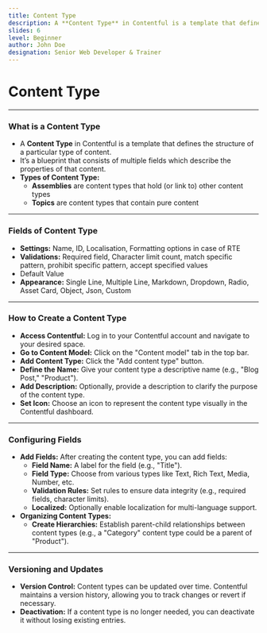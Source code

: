 ```yaml
---
title: Content Type
description: A **Content Type** in Contentful is a template that defines the structure of a particular type of content.
slides: 6
level: Beginner
author: John Doe
designation: Senior Web Developer & Trainer
---
```


<!-- Slide 1 -->
# Content Type

---

<!-- Slide 2 -->
### What is a Content Type

- A **Content Type** in Contentful is a template that defines the structure of a particular type of content.
- It’s a blueprint that consists of multiple fields which describe the properties of that content.
- **Types of Content Type:**
    - **Assemblies** are content types that hold (or link to) other content types
    - **Topics** are content types that contain pure content


---

<!-- Slide 3 -->
### Fields of Content Type

- **Settings:** Name, ID, Localisation, Formatting options in case of RTE
- **Validations:** Required field, Character limit count, match specific pattern, prohibit specific pattern, accept specified values
- Default Value
- **Appearance:** Single Line, Multiple Line, Markdown, Dropdown, Radio, Asset Card, Object, Json, Custom

---

<!-- Slide 4 -->
### How to Create a Content Type

- **Access Contentful:** Log in to your Contentful account and navigate to your desired space.
- **Go to Content Model:** Click on the "Content model" tab in the top bar.
- **Add Content Type:** Click the "Add content type" button.
- **Define the Name:** Give your content type a descriptive name (e.g., "Blog Post," "Product").
- **Add Description:** Optionally, provide a description to clarify the purpose of the content type.
- **Set Icon:** Choose an icon to represent the content type visually in the Contentful dashboard.

---

<!-- Slide 5 -->
### Configuring Fields

- **Add Fields:** After creating the content type, you can add fields:
    - **Field Name:** A label for the field (e.g., "Title").
    - **Field Type:** Choose from various types like Text, Rich Text, Media, Number, etc.
    - **Validation Rules:** Set rules to ensure data integrity (e.g., required fields, character limits).
    - **Localized:** Optionally enable localization for multi-language support.
- **Organizing Content Types:**
    - **Create Hierarchies:** Establish parent-child relationships between content types (e.g., a "Category" content type could be a parent of "Product").

---

<!-- Slide 6 -->
### Versioning and Updates

- **Version Control:** Content types can be updated over time. Contentful maintains a version history, allowing you to track changes or revert if necessary.
- **Deactivation:** If a content type is no longer needed, you can deactivate it without losing existing entries.

